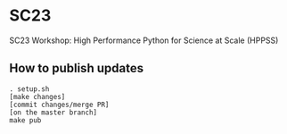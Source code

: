 # SC23
SC23 Workshop: High Performance Python for Science at Scale (HPPSS)

## How to publish updates

    . setup.sh
    [make changes]
    [commit changes/merge PR]
    [on the master branch]
    make pub